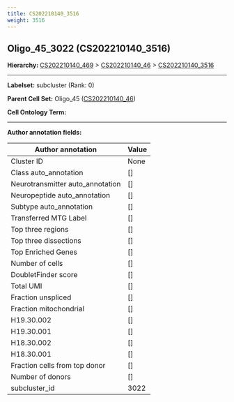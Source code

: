 ```yaml
---
title: CS202210140_3516
weight: 3516
---
```

## Oligo_45_3022 (CS202210140_3516)
<b>Hierarchy: </b>
[CS202210140_469](cell_sets/CS202210140_469.md) >
[CS202210140_46](cell_sets/CS202210140_46.md) >
[CS202210140_3516](cell_sets/CS202210140_3516.md)

---


**Labelset:** subcluster (Rank: 0)

**Parent Cell Set:** Oligo_45 ([CS202210140_46](cell_sets/CS202210140_46.md))



**Cell Ontology Term:** 

[MARKER GENES.]: #


---

[TRANSFERRED ANNOTATIONS.]: #


[AUTHOR ANNOTATION FIELDS.]: #


**Author annotation fields:**

| Author annotation | Value |
|-------------------|-------|
|Cluster ID|None|
|Class auto_annotation|[]|
|Neurotransmitter auto_annotation|[]|
|Neuropeptide auto_annotation|[]|
|Subtype auto_annotation|[]|
|Transferred MTG Label|[]|
|Top three regions|[]|
|Top three dissections|[]|
|Top Enriched Genes|[]|
|Number of cells|[]|
|DoubletFinder score|[]|
|Total UMI|[]|
|Fraction unspliced|[]|
|Fraction mitochondrial|[]|
|H19.30.002|[]|
|H19.30.001|[]|
|H18.30.002|[]|
|H18.30.001|[]|
|Fraction cells from top donor|[]|
|Number of donors|[]|
|subcluster_id|3022|

